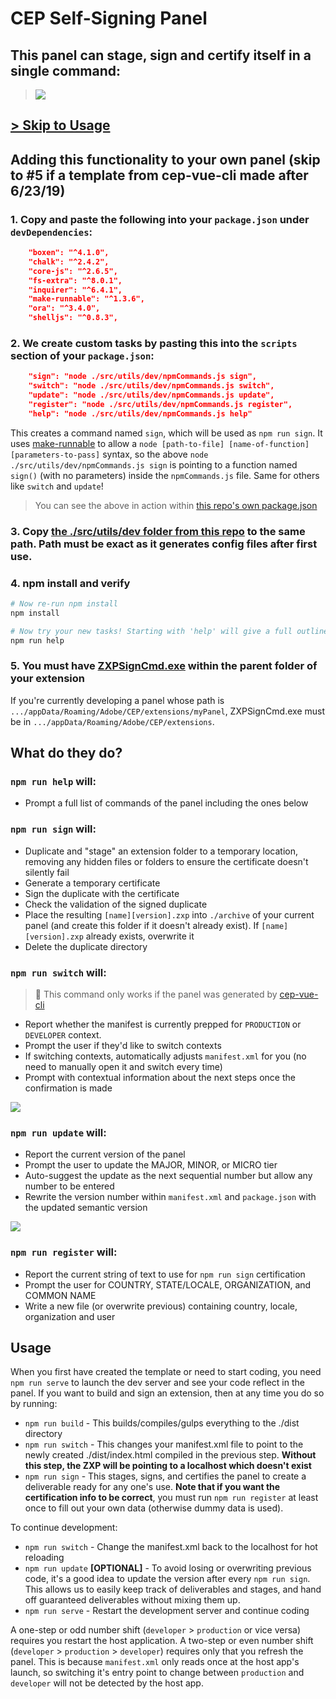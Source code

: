 # CEP Self-Signing Panel

## This panel can stage, sign and certify itself in a single command:

> ![](https://thumbs.gfycat.com/SomeRequiredBordercollie-size_restricted.gif)

## [> Skip to Usage](#usage)

## Adding this functionality to your own panel (skip to #5 if a template from cep-vue-cli made after 6/23/19)

### 1. Copy and paste the following into your `package.json` under `devDependencies`:

```json
    "boxen": "^4.1.0",
    "chalk": "^2.4.2",
    "core-js": "^2.6.5",
    "fs-extra": "^8.0.1",
    "inquirer": "^6.4.1",
    "make-runnable": "^1.3.6",
    "ora": "^3.4.0",
    "shelljs": "^0.8.3",
```

### 2. We create custom tasks by pasting this into the `scripts` section of your `package.json`:

```json
    "sign": "node ./src/utils/dev/npmCommands.js sign",
    "switch": "node ./src/utils/dev/npmCommands.js switch",
    "update": "node ./src/utils/dev/npmCommands.js update",
    "register": "node ./src/utils/dev/npmCommands.js register",
    "help": "node ./src/utils/dev/npmCommands.js help"
```

This creates a command named `sign`, which will be used as `npm run sign`. It uses [make-runnable](https://github.com/super-cache-money/make-runnable) to allow a `node [path-to-file] [name-of-function] [parameters-to-pass]` syntax, so the above `node ./src/utils/dev/npmCommands.js sign` is pointing to a function named `sign()` (with no parameters) inside the `npmCommands.js` file. Same for others like `switch` and `update`!

> You can see the above in action within [this repo's own package.json](https://github.com/Inventsable/CEP-Self-Signing-Panel/blob/master/package.json)

### 3. Copy [the ./src/utils/dev folder from this repo](https://github.com/Inventsable/CEP-Self-Signing-Panel/tree/master/src/utils/dev) to the same path. Path must be exact as it generates config files after first use.

### 4. npm install and verify

```bash
# Now re-run npm install
npm install

# Now try your new tasks! Starting with 'help' will give a full outline:
npm run help
```

### 5. You must have [ZXPSignCmd.exe](https://github.com/Adobe-CEP/CEP-Resources/tree/master/ZXPSignCMD/4.0.7) within the parent folder of your extension

If you're currently developing a panel whose path is `.../appData/Roaming/Adobe/CEP/extensions/myPanel`, ZXPSignCmd.exe must be in `.../appData/Roaming/Adobe/CEP/extensions`.

## What do they do?

### `npm run help` will:

- Prompt a full list of commands of the panel including the ones below

### `npm run sign` will:

- Duplicate and "stage" an extension folder to a temporary location, removing any hidden files or folders to ensure the certificate doesn't silently fail
- Generate a temporary certificate
- Sign the duplicate with the certificate
- Check the validation of the signed duplicate
- Place the resulting `[name][version].zxp` into `./archive` of your current panel (and create this folder if it doesn't already exist). If `[name][version].zxp` already exists, overwrite it
- Delete the duplicate directory

### `npm run switch` will:

> 🚩 This command only works if the panel was generated by [cep-vue-cli](https://github.com/Inventsable/generator-cep-vue-cli)

- Report whether the manifest is currently prepped for `PRODUCTION` or `DEVELOPER` context.
- Prompt the user if they'd like to switch contexts
- If switching contexts, automatically adjusts `manifest.xml` for you (no need to manually open it and switch every time)
- Prompt with contextual information about the next steps once the confirmation is made

![](https://thumbs.gfycat.com/FrankDeadAardwolf-size_restricted.gif)

### `npm run update` will:

- Report the current version of the panel
- Prompt the user to update the MAJOR, MINOR, or MICRO tier
- Auto-suggest the update as the next sequential number but allow any number to be entered
- Rewrite the version number within `manifest.xml` and `package.json` with the updated semantic version

![](https://thumbs.gfycat.com/SlimyAssuredAchillestang-size_restricted.gif)

### `npm run register` will:

- Report the current string of text to use for `npm run sign` certification
- Prompt the user for COUNTRY, STATE/LOCALE, ORGANIZATION, and COMMON NAME
- Write a new file (or overwrite previous) containing country, locale, organization and user

## Usage

When you first have created the template or need to start coding, you need `npm run serve` to launch the dev server and see your code reflect in the panel. If you want to build and sign an extension, then at any time you do so by running:

- `npm run build` - This builds/compiles/gulps everything to the ./dist directory
- `npm run switch` - This changes your manifest.xml file to point to the newly created ./dist/index.html compiled in the previous step. **Without this step, the ZXP will be pointing to a localhost which doesn't exist**
- `npm run sign` - This stages, signs, and certifies the panel to create a deliverable ready for any one's use. **Note that if you want the certification info to be correct**, you must run `npm run register` at least once to fill out your own data (otherwise dummy data is used).

To continue development:

- `npm run switch` - Change the manifest.xml back to the localhost for hot reloading
- `npm run update` **[OPTIONAL]** - To avoid losing or overwriting previous code, it's a good idea to update the version after every `npm run sign`. This allows us to easily keep track of deliverables and stages, and hand off guaranteed deliverables without mixing them up.
- `npm run serve` - Restart the development server and continue coding

A one-step or odd number shift (`developer` > `production` or vice versa) requires you restart the host application. A two-step or even number shift (`developer` > `production` > `developer`) requires only that you refresh the panel. This is because `manifest.xml` only reads once at the host app's launch, so switching it's entry point to change between `production` and `developer` will not be detected by the host app.
